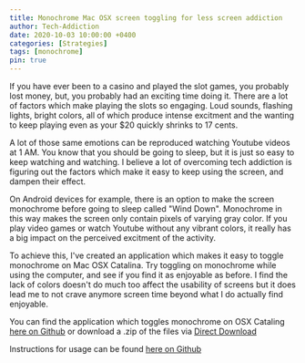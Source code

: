 ```yaml
---
title: Monochrome Mac OSX screen toggling for less screen addiction
author: Tech-Addiction
date: 2020-10-03 10:00:00 +0400
categories: [Strategies]
tags: [monochrome]
pin: true
---
```


If you have ever been to a casino and played the slot games, you probably lost money, but, you probably had an exciting time doing it. There are a lot of factors which make playing the slots so engaging. Loud sounds, flashing lights, bright colors, all of which produce intense excitment and the wanting to keep playing even as your $20 quickly shrinks to 17 cents.

A lot of those same emotions can be reproduced watching Youtube videos at 1 AM. You know that you should be going to sleep, but it is just so easy to keep watching and watching. I believe a lot of overcoming tech addiction is figuring out the factors which make it easy to keep using the screen, and dampen their effect.

On Android devices for example, there is an option to make the screen monochrome before going to sleep called "Wind Down". Monochrome in this way makes the screen only contain pixels of varying gray color. If you play video games or watch Youtube without any vibrant colors, it really has a big impact on the perceived excitment of the activity.

To achieve this, I've created an application which makes it easy to toggle monochrome on Mac OSX Catalina. Try toggling on monochrome while using the computer, and see if you find it as enjoyable as before. I find the lack of colors doesn't do much too affect the usability of screens but it does lead me to not crave anymore screen time beyond what I do actually find enjoyable.

You can find the application which toggles monochrome on OSX Cataling [here on Github](https://github.com/tech-addiction/MacOSX-Monochrome-Toggle) or download a .zip of the files via [Direct Download](https://github.com/tech-addiction/MacOSX-Monochrome-Toggle/archive/main.zip)

Instructions for usage can be found [here on Github](https://github.com/tech-addiction/MacOSX-Monochrome-Toggle#usage)



